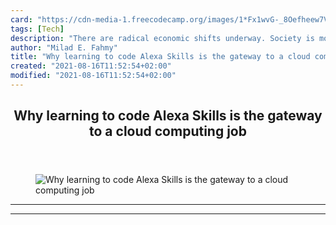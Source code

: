 ```yaml
---
card: "https://cdn-media-1.freecodecamp.org/images/1*Fx1wvG-_8Oefheew7VryOA.png"
tags: [Tech]
description: "There are radical economic shifts underway. Society is moving"
author: "Milad E. Fahmy"
title: "Why learning to code Alexa Skills is the gateway to a cloud computing job"
created: "2021-08-16T11:52:54+02:00"
modified: "2021-08-16T11:52:54+02:00"
---
```

<div class="site-wrapper">
<main id="site-main" class="site-main outer">
<div class="inner">
<article class="post-full post tag-tech tag-aws tag-self-improvement tag-programming tag-technology ">
<header class="post-full-header">
<h1 class="post-full-title">Why learning to code Alexa Skills is the gateway to a cloud computing job</h1>
</header>
<figure class="post-full-image">
<picture>
<source media="(max-width: 700px)" sizes="1px" srcset="data:image/gif;base64,R0lGODlhAQABAIAAAAAAAP///yH5BAEAAAAALAAAAAABAAEAAAIBRAA7 1w">
<source media="(min-width: 701px)" sizes="(max-width: 800px) 400px,
(max-width: 1170px) 700px,
1400px" srcset="https://cdn-media-1.freecodecamp.org/images/1*Fx1wvG-_8Oefheew7VryOA.png 300w,
https://cdn-media-1.freecodecamp.org/images/1*Fx1wvG-_8Oefheew7VryOA.png 600w,
https://cdn-media-1.freecodecamp.org/images/1*Fx1wvG-_8Oefheew7VryOA.png 1000w,
https://cdn-media-1.freecodecamp.org/images/1*Fx1wvG-_8Oefheew7VryOA.png 2000w">
<img onerror="this.style.display='none'" src="https://cdn-media-1.freecodecamp.org/images/1*Fx1wvG-_8Oefheew7VryOA.png" alt="Why learning to code Alexa Skills is the gateway to a cloud computing job">
</picture>
</figure>
<section class="post-full-content">
<div class="post-content">
</div>
<hr>
<hr>
</section>
</article>
</div>
</main>
</div>
<!-- Google Tag Manager (noscript) -->
<!-- End Google Tag Manager (noscript) -->

